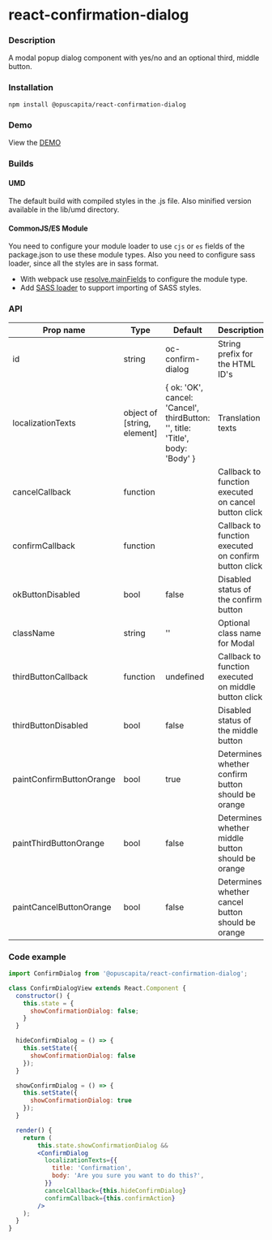 # react-confirmation-dialog

### Description
A modal popup dialog component with yes/no and an optional third, middle button.

### Installation
```
npm install @opuscapita/react-confirmation-dialog
```

### Demo
View the [DEMO](https://opuscapita.github.io/react-confirmation-dialog)

### Builds
#### UMD
The default build with compiled styles in the .js file. Also minified version available in the lib/umd directory.
#### CommonJS/ES Module
You need to configure your module loader to use `cjs` or `es` fields of the package.json to use these module types.
Also you need to configure sass loader, since all the styles are in sass format.
* With webpack use [resolve.mainFields](https://webpack.js.org/configuration/resolve/#resolve-mainfields) to configure the module type.
* Add [SASS loader](https://github.com/webpack-contrib/sass-loader) to support importing of SASS styles.

### API
| Prop name                | Type              | Default         | Description                                           |
| ------------------------ | ----------------- | ----------------| ----------------------------------------------------- |
| id                       | string            | oc-confirm-dialog | String prefix for the HTML ID's                     |
| localizationTexts        | object of [string, element] | { ok: 'OK', cancel: 'Cancel', thirdButton: '', title: 'Title', body: 'Body' } | Translation texts |
| cancelCallback           | function          |                 | Callback to function executed on cancel button click  |
| confirmCallback          | function          |                 | Callback to function executed on confirm button click |
| okButtonDisabled         | bool              | false           | Disabled status of the confirm button                 |
| className                | string            | ''              | Optional class name for Modal                         |
| thirdButtonCallback      | function          | undefined       | Callback to function executed on middle button click  |
| thirdButtonDisabled      | bool              | false           | Disabled status of the middle button                  |
| paintConfirmButtonOrange | bool              | true            | Determines whether confirm button should be orange    |
| paintThirdButtonOrange   | bool              | false           | Determines whether middle button should be orange     |
| paintCancelButtonOrange  | bool              | false           | Determines whether cancel button should be orange     |

### Code example
```jsx
import ConfirmDialog from '@opuscapita/react-confirmation-dialog';

class ConfirmDialogView extends React.Component {
  constructor() {
    this.state = {
      showConfirmationDialog: false;
    }
  }

  hideConfirmDialog = () => {
    this.setState({
      showConfirmationDialog: false
    });
  }

  showConfirmDialog = () => {
    this.setState({
      showConfirmationDialog: true
    });
  }

  render() {
    return (
        this.state.showConfirmationDialog &&
        <ConfirmDialog
          localizationTexts={{
            title: 'Confirmation',
            body: 'Are you sure you want to do this?',
          }}
          cancelCallback={this.hideConfirmDialog}
          confirmCallback={this.confirmAction}
        />
    );
  }
}
```
